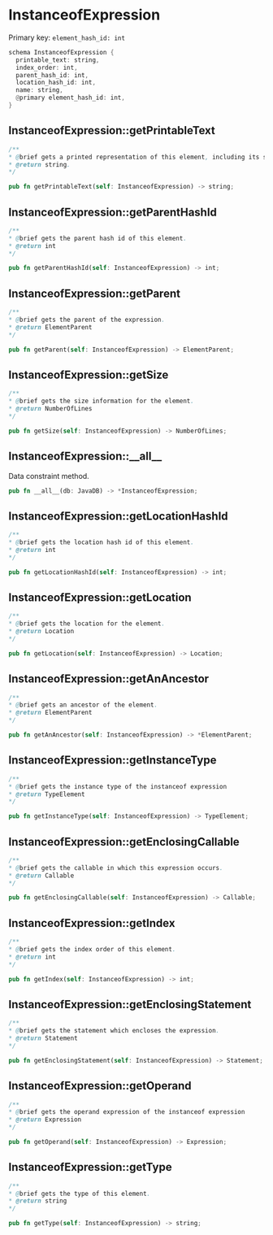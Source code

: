 # InstanceofExpression

Primary key: `element_hash_id: int`

```rust
schema InstanceofExpression {
  printable_text: string,
  index_order: int,
  parent_hash_id: int,
  location_hash_id: int,
  name: string,
  @primary element_hash_id: int,
}
```
## InstanceofExpression::getPrintableText

```java
/**
* @brief gets a printed representation of this element, including its structure where applicable.
* @return string.
*/
```
```rust
pub fn getPrintableText(self: InstanceofExpression) -> string;
```
## InstanceofExpression::getParentHashId

```java
/**
* @brief gets the parent hash id of this element.
* @return int
*/
```
```rust
pub fn getParentHashId(self: InstanceofExpression) -> int;
```
## InstanceofExpression::getParent

```java
/**
* @brief gets the parent of the expression.
* @return ElementParent 
*/
```
```rust
pub fn getParent(self: InstanceofExpression) -> ElementParent;
```
## InstanceofExpression::getSize

```java
/**
* @brief gets the size information for the element.
* @return NumberOfLines
*/
```
```rust
pub fn getSize(self: InstanceofExpression) -> NumberOfLines;
```
## InstanceofExpression::\_\_all\_\_

Data constraint method.

```rust
pub fn __all__(db: JavaDB) -> *InstanceofExpression;
```
## InstanceofExpression::getLocationHashId

```java
/**
* @brief gets the location hash id of this element.
* @return int
*/
```
```rust
pub fn getLocationHashId(self: InstanceofExpression) -> int;
```
## InstanceofExpression::getLocation

```java
/**
* @brief gets the location for the element.
* @return Location
*/
```
```rust
pub fn getLocation(self: InstanceofExpression) -> Location;
```
## InstanceofExpression::getAnAncestor

```java
/**
* @brief gets an ancestor of the element.
* @return ElementParent 
*/
```
```rust
pub fn getAnAncestor(self: InstanceofExpression) -> *ElementParent;
```
## InstanceofExpression::getInstanceType

```java
/**
* @brief gets the instance type of the instanceof expression
* @return TypeElement
*/
```
```rust
pub fn getInstanceType(self: InstanceofExpression) -> TypeElement;
```
## InstanceofExpression::getEnclosingCallable

```java
/**
* @brief gets the callable in which this expression occurs.
* @return Callable 
*/
```
```rust
pub fn getEnclosingCallable(self: InstanceofExpression) -> Callable;
```
## InstanceofExpression::getIndex

```java
/**
* @brief gets the index order of this element.
* @return int
*/
```
```rust
pub fn getIndex(self: InstanceofExpression) -> int;
```
## InstanceofExpression::getEnclosingStatement

```java
/**
* @brief gets the statement which encloses the expression.
* @return Statement 
*/
```
```rust
pub fn getEnclosingStatement(self: InstanceofExpression) -> Statement;
```
## InstanceofExpression::getOperand

```java
/**
* @brief gets the operand expression of the instanceof expression
* @return Expression 
*/
```
```rust
pub fn getOperand(self: InstanceofExpression) -> Expression;
```
## InstanceofExpression::getType

```java
/**
* @brief gets the type of this element.
* @return string
*/
```
```rust
pub fn getType(self: InstanceofExpression) -> string;
```
